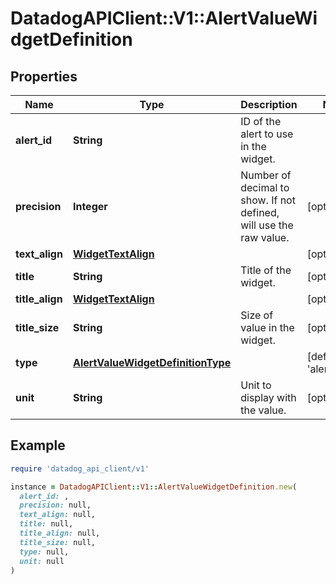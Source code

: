 # DatadogAPIClient::V1::AlertValueWidgetDefinition

## Properties

| Name | Type | Description | Notes |
| ---- | ---- | ----------- | ----- |
| **alert_id** | **String** | ID of the alert to use in the widget. |  |
| **precision** | **Integer** | Number of decimal to show. If not defined, will use the raw value. | [optional] |
| **text_align** | [**WidgetTextAlign**](WidgetTextAlign.md) |  | [optional] |
| **title** | **String** | Title of the widget. | [optional] |
| **title_align** | [**WidgetTextAlign**](WidgetTextAlign.md) |  | [optional] |
| **title_size** | **String** | Size of value in the widget. | [optional] |
| **type** | [**AlertValueWidgetDefinitionType**](AlertValueWidgetDefinitionType.md) |  | [default to &#39;alert_value&#39;] |
| **unit** | **String** | Unit to display with the value. | [optional] |

## Example

```ruby
require 'datadog_api_client/v1'

instance = DatadogAPIClient::V1::AlertValueWidgetDefinition.new(
  alert_id: ,
  precision: null,
  text_align: null,
  title: null,
  title_align: null,
  title_size: null,
  type: null,
  unit: null
)
```

